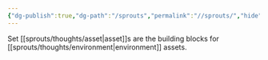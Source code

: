 ```yaml
---
{"dg-publish":true,"dg-path":"/sprouts","permalink":"//sprouts/","hide":true}
---
```


Set [[sprouts/thoughts/asset\|asset]]s are the building blocks for [[sprouts/thoughts/environment\|environment]] assets.